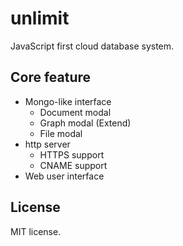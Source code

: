 # unlimit

JavaScript first cloud database system.


## Core feature

* Mongo-like interface
  * Document modal
  * Graph modal (Extend)
  * File modal
* http server 
  * HTTPS support
  * CNAME support
* Web user interface


## License 
MIT license.
